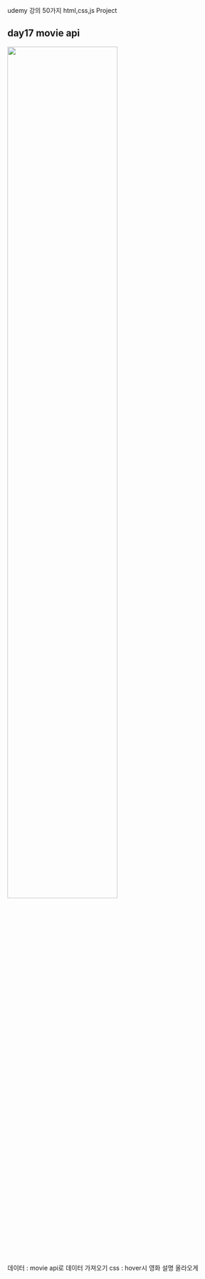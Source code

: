 udemy 강의 50가지 html,css,js Project

## day17 movie api

<img src="https://github.com/hyeah0/HTML-CSS/blob/master/cssPractice/udemy_50CSS/img/17_movie.png" width="70%">
<br>
데이터 : movie api로 데이터 가져오기
css : hover시 영화 설명 올라오게
